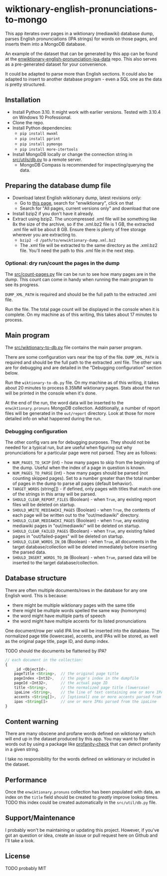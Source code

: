 # wiktionary-english-pronunciations-to-mongo

This app iterates over pages in a wiktionary (mediawiki) database dump, parses English pronunciations (IPA strings) for words on those pages, and inserts them into a MongoDB database.

An example of the dataset that can be generated by this app can be found at the [enwiktionary-english-pronunciation-ipa-data](https://github.com/benwilson34/enwiktionary-english-pronunciation-ipa-data) repo. This also serves as a pre-generated dataset for your convenience.

It could be adapted to parse more than English sections. It could also be adapted to insert to another database program - even a SQL one as the data is pretty structured.


## Installation

- Install Python 3.10. It might work with earlier versions. Tested with 3.10.4 on Windows 10 Professional.
- Clone the repo.
- Install Python dependencies:
    - `pip install mwxml`
    - `pip install pprint`
    - `pip install pymongo`
    - `pip install more-itertools`
- Install MongoDB locally or change the connection string in [src/utils/db.py](./src/utils/db.py) to a remote server.
    - MongoDB Compass is recommended for inspecting/querying the data.


## Preparing the database dump file

- Download latest English wiktionary dump, latest revisions only:
    - Go to [this page](https://dumps.wikimedia.org/backup-index.html), search for "enwiktionary", click on that
    - Search for "All pages, current versions only" and download that one
- Install bzip2 if you don't have it already.
- Extract using bzip2. The uncompressed .xml file will be something like 8x the size of the archive, so if the .xml.bz2 file is 1 GB, the extracted .xml file will be about 8 GB. Ensure there is plenty of free storage wherever you are extracting to.
    - `bzip2 -d /path/to/enwiktionary-dump.xml.bz2`
    - The .xml file will be extracted to the same directory as the .xml.bz2 file. You'll need the path to this .xml file in the next step.

### Optional: dry run/count the pages in the dump

The [src/count-pages.py](./src/count-pages.py) file can be run to see how many pages are in the dump. This count can come in handy when running the main program to see its progress.

`DUMP_XML_PATH` is required and should be the full path to the extracted .xml file.

Run the file. The total page count will be displayed in the console when it is complete. On my machine as of this writing, this takes about 17 minutes to process.


## Main program

The [src/wiktionary-to-db.py](./src/wiktionary-to-db.py) file contains the main parser program.

There are some configuration vars near the top of the file. `DUMP_XML_PATH` is required and should be the full path to the extracted .xml file. The other vars are for debugging and are detailed in the "Debugging configuration" section below.

Run the `wiktionary-to-db.py` file. On my machine as of this writing, it takes about 20 minutes to process 8.35MM wiktionary pages. Stats about the run will be printed in the console when it's done.

At the end of the run, the word data will be inserted to the `enwiktionary.pronuns` MongoDB collection. Additionally, a number of report files will be generated in the `out/report` directory. Look at those for more detailed info on what happened during the run. 

### Debugging configuration

The other config vars are for debugging purposes. They should not be needed for a typical run, but are useful when figuring out why pronunciations for a particular page were not parsed. They are as follows:

- `NUM_PAGES_TO_SKIP` (int) - how many pages to skip from the beginning of the dump. Useful when the index of a page in question is known.
- `NUM_PAGES_TO_PARSE` (int) - how many pages should be parsed (not counting skipped pages). Set to a number greater than the total number of pages in the dump to parse all pages (default behavior).
- `TARGET_WORDS` (string[]) - if defined, only pages with titles that match one of the strings in this array will be parsed.
- `SHOULD_CLEAR_REPORT_FILES` (Boolean) - when `True`, any existing report files will be deleted on startup.
- `SHOULD_WRITE_MEDIAWIKI_PAGES` (Boolean) - when `True`, the contents of each page will be written out to the "out/mediawiki" directory.
- `SHOULD_CLEAR_MEDIAWIKI_PAGES` (Boolean) - when `True`, any existing mediawiki pages in "out/mediawiki" will be deleted on startup.
- `SHOULD_CLEAR_FAILED_PAGES` (Boolean) - when `True`, any existing failed pages in "out/failed-pages" will be deleted on startup.
- `SHOULD_CLEAR_WORDS_IN_DB` (Boolean) - when `True`, all documents in the target database/collection will be deleted immediately before inserting the parsed data.
- `SHOULD_INSERT_WORDS_TO_DB` (Boolean) - when `True`, parsed data will be inserted to the target database/collection.


## Database structure

There are often multiple documents/rows in the database for any one English word. This is because:

- there might be multiple wiktionary pages with the same title
- there might be multiple words spelled the same way (homonyms)
- the word might have multiple parts of speech
- the word might have multiple accents for its listed pronunciations

One document/row per valid IPA line will be inserted into the database.
The normalized page title (lowercase), accents, and IPAs will be stored, as well as the original page title, page ID, and dump index.

TODO should the documents be flattened by IPA? 

```js
// each document in the collection:
{
    _id <ObjectId>,
    pageTitle <String>,  // the original page title
    pageIndex <Int32>,   // the page's index in the dumpfile
    pageId <Int32>,      // the actual page ID 
    title <String>,      // the normalized page title (lowercase)
    ipaLine <String>,    // the line of text containing one or more IPAs
    accents <String[]>,  // [optional] one or more accents parsed from the ipaLine
    ipas <String[]>      // one or more IPAs parsed from the ipaLine
}
```


## Content warning

There are many obscene and profane words defined on wiktionary which will end up in the dataset produced by this app. You may want to filter words out by using a package like [profanity-check](https://pypi.org/project/profanity-check/) that can detect profanity in a given string.

I take no responsibility for the words defined on wiktionary or included in the dataset.


## Performance

Once the `enwiktionary.pronuns` collection has been populated with data, an index on the `title` field should be created to *greatly* improve lookup times. TODO this index could be created automatically in the `src/util/db.py` file.


## Support/Maintenance

I probably won't be maintaining or updating this project. However, if you've got an question or idea, create an issue or pull request here on Github and I'll take a look.


## License

TODO probably MIT
